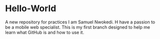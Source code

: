 # Hello-World
A new repository for practices
I am Samuel Nwokedi. H have a passion to be a mobile web specialist. This is my first branch designed to help me learn what GitHub is and how to use it.
